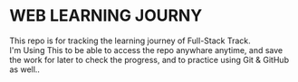 # WEB LEARNING JOURNY
This repo is for tracking the learning journey of Full-Stack Track.
<br/>
I'm Using This to be able to access the repo anywhare anytime, and save the work for later to check the progress, and to practice using Git & GitHub as well..

